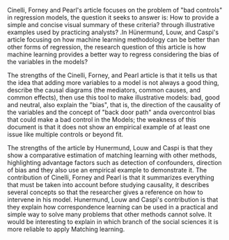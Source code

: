 Cinelli, Forney and Pearl's article focuses on the problem of "bad controls" in regression models, the question it seeks to answer is: How to provide a simple and concise visual summary of these criteria? through illustrative examples used by practicing analysts? .In Hünermund, Louw, and Caspi's article focusing on how machine learning methodology can be better than other forms of regression, the research question of this article is how machine learning provides a better way to regress considering the bias of the variables in the models?

The strengths of the Cinelli, Forney, and Pearl article is that it tells us that the idea that adding more variables to a model is not always a good thing, describe the causal diagrams (the mediators, common causes, and common effects), then use this tool to make illustrative models: bad, good and neutral, also explain the "bias", that is, the direction of the causality of the variables and the concept of "back door path" anda overcontrol bias that could make a bad control in the Models; the weakness of this document is that it does not show an empirical example of at least one issue like multiple controls or beyond fit.

The strengths of the article by Hunermund, Louw and Caspi is that they show a comparative estimation of matching learning with other methods, highlighting advantage factors such as detection of confounders, direction of bias and they also use an empirical example to demonstrate it.
The contribution of Cinelli, Forney and Pearl is that it summarizes everything that must be taken into account before studying causality, it describes several concepts so that the researcher gives a reference on how to intervene in his model.
Hunermund, Louw and Caspi's contribution is that they explain how correspondence learning can be used in a practical and simple way to solve many problems that other methods cannot solve.
It would be interesting to explain in which branch of the social sciences it is more reliable to apply Matching learning.